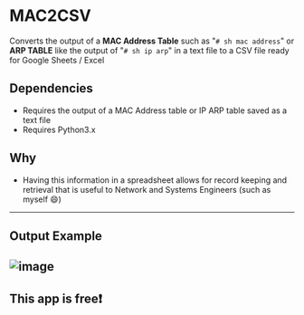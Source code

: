 # MAC2CSV
Converts the output of a **MAC Address Table** such as "```# sh mac address```" or **ARP TABLE** like the output of "```# sh ip arp```" in a text file to a CSV file ready for Google Sheets / Excel
## Dependencies
* Requires the output of a MAC Address table or IP ARP table saved as a text file
* Requires Python3.x
## Why
* Having this information in a spreadsheet allows for record keeping and retrieval that is useful to Network and Systems Engineers (such as myself 😄)
----
## Output Example
![image](https://user-images.githubusercontent.com/48565067/158194721-69344a9a-10ec-4c85-877e-0dda98c5d8f1.png)
---
## This app is free❗
